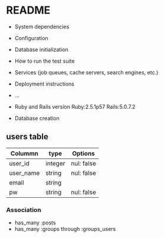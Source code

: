 # README


* System dependencies

* Configuration


* Database initialization

* How to run the test suite

* Services (job queues, cache servers, search engines, etc.)

* Deployment instructions

* ...

* Ruby and Rails version
  Ruby:2.5.1p57
  Rails:5.0.7.2

* Database creation

## users table

|Colummn|type|Options|
|-------|----|-------|
|user_id|integer|nul: false|
|user_name|string|nul: false|
|email|string||
|pw|string|nul: false|

### Association
- has_many :posts
- has_many :groups through :groups_users